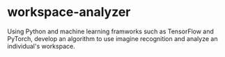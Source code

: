 # workspace-analyzer
Using Python and machine learning framworks such as TensorFlow and PyTorch, develop an algorithm to use imagine recognition and analyze an individual's workspace.
